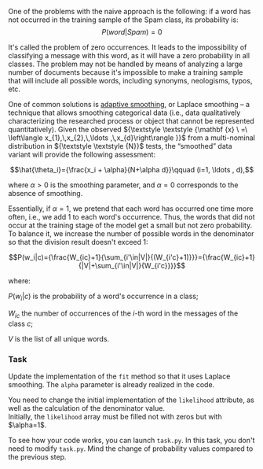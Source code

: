 One of the problems with the naive approach is the following: if a word has not occurred in the training sample of the 
Spam class, its probability is:
$$P(word|Spam)=0$$

It's called the problem of zero occurrences. It leads to the impossibility of classifying a message
with this word, as it will have a zero probability in all classes. The problem may not be handled by means
of analyzing a large number of documents because it's impossible to make a training sample that will include 
all possible words, including synonyms, neologisms, typos, etc.

One of common solutions is [adaptive smoothing](https://en.wikipedia.org/wiki/Laplace_smoothing), or Laplace smoothing –
a technique that allows smoothing categorical data (i.e., data qualitatively characterizing the researched process or object
that cannot be represented quantitatively).
Given the observed ${\textstyle \textstyle {\mathbf {x} \ =\ \left\langle x_{1},\,x_{2},\,\ldots ,\,x_{d}\right\rangle }}$ 
from a multi-nominal distribution in ${\textstyle \textstyle {N}}$ 
tests, the “smoothed” data variant will provide the following assessment:


$$\hat{\theta_i}={\frac{x_i + \alpha}{N+\alpha d}}\qquad (i=1, \ldots , d),$$


where $α > 0$ is the smoothing parameter, and $α = 0$ corresponds to the absence of smoothing.

Essentially, if $α = 1$, we pretend that each word has occurred one time more often, i.e.,
we add 1 to each word's occurrence. Thus, the words that did not occur at the training stage of the model get a small
but not zero probability. To balance it, we increase
the number of possible words in the denominator so that the division result doesn't exceed 1:

$$P(w_i|c)={\frac{W_{ic}+1}{\sum_{i'\in|V|}{(W_{i'c}+1)}}}={\frac{W_{ic}+1}{|V|+\sum_{i'\in|V|}{W_{i'c}}}}$$

where: 

$P(w_i|c)$ is the probability of a word's occurrence in a class;

$W_{ic}$ the number of occurrences of the $i$-th word in the messages of the class $c$;

$V$ is the list of all unique words.


### Task
Update the implementation of the `fit` method so that it uses Laplace smoothing.
The `alpha` parameter is already realized in the code.

<div class="hint">
You need to change the initial implementation of the <code>likelihood</code> attribute, as well as the calculation
of the denominator value. </div>

<div class="hint">
Initially, the <code>likelihood</code> array must be filled not with zeros but with $\alpha=1$. </div>

To see how your code works, you can launch `task.py`.
In this task, you don't need to modify `task.py`. Mind the change of probability values compared to the previous 
step.
